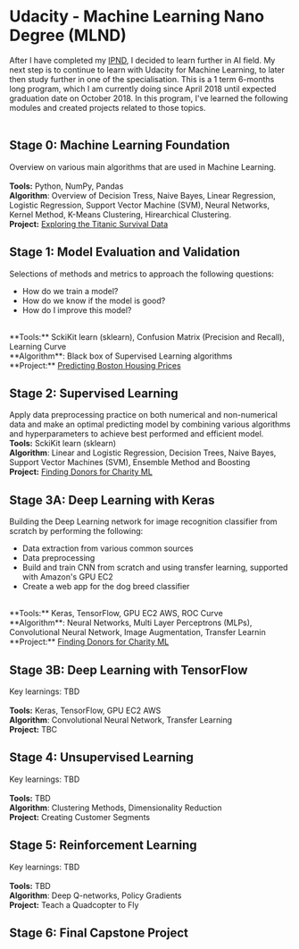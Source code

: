 # Udacity - Machine Learning Nano Degree (MLND)

After I have completed my <a href="https://github.com/Flosisi/udacity-ipnd">IPND</a>, I decided to learn further in AI field.
My next step is to continue to learn with Udacity for Machine Learning, to later then study further in one of the specialisation.
This is a 1 term 6-months long program, which I am currently doing since April 2018 until expected graduation date on October 2018.
In this program, I've learned the following modules and created projects related to those topics.
<br>
<br>

## Stage 0: Machine Learning Foundation
Overview on various main algorithms that are used in Machine Learning.<br>
<br>
**Tools:** Python, NumPy, Pandas<br>
**Algorithm**: Overview of Decision Tress, Naive Bayes, Linear Regression, Logistic Regression, Support Vector Machine (SVM), Neural Networks, Kernel Method, K-Means Clustering, Hirearchical Clustering.<br>
**Project:** <a href="https://github.com/Flosisi/udacity-mlnd/tree/master/P1%20MLND%20-%20titanic_survival_exploration">Exploring the Titanic Survival Data</a>
<br>

## Stage 1: Model Evaluation and Validation
Selections of methods and metrics to approach the following questions: 
- How do we train a model?
- How do we know if the model is good?
- How do I improve this model?
<br>
**Tools:** SckiKit learn (sklearn), Confusion Matrix (Precision and Recall), Learning Curve<br>
**Algorithm**: Black box of Supervised Learning algorithms<br>
**Project:** <a href="https://github.com/Flosisi/udacity-mlnd/tree/master/P2%20MLND%20-%20predicting_boston_housing_price">Predicting Boston Housing Prices</a>
<br>
  
## Stage 2: Supervised Learning
Apply data preprocessing practice on both numerical and non-numerical data and make an optimal predicting model by combining various algorithms and hyperparameters to achieve best performed and efficient model. 
<br>
**Tools:** SckiKit learn (sklearn)<br>
**Algorithm**: Linear and Logistic Regression, Decision Trees, Naive Bayes, Support Vector Machines (SVM), Ensemble Method and Boosting<br>
**Project:** <a href="https://github.com/Flosisi/udacity-mlnd/tree/master/P3%20MLND%20-%20finding_donors_for_charityML">Finding Donors for Charity ML</a>
<br>

## Stage 3A: Deep Learning with Keras
Building the Deep Learning network for image recognition classifier from scratch by performing the following:
- Data extraction from various common sources
- Data preprocessing
- Build and train CNN from scratch and using transfer learning, supported with Amazon's GPU EC2
- Create a web app for the dog breed classifier
<br>
**Tools:** Keras, TensorFlow, GPU EC2 AWS, ROC Curve<br>
**Algorithm**: Neural Networks, Multi Layer Perceptrons (MLPs), Convolutional Neural Network, Image Augmentation, Transfer Learnin<br>
**Project:** <a href="https://github.com/Flosisi/udacity-mlnd/tree/master/P3%20MLND%20-%20finding_donors_for_charityML">Finding Donors for Charity ML</a>
<br>

## Stage 3B: Deep Learning with TensorFlow
Key learnings: TBD<br>
<br>
**Tools:** Keras, TensorFlow, GPU EC2 AWS<br>
**Algorithm**: Convolutional Neural Network, Transfer Learning<br>
**Project:** TBC
<br>

## Stage 4: Unsupervised Learning
Key learnings: TBD<br>
<br>
**Tools:** TBD<br>
**Algorithm**: Clustering Methods, Dimensionality Reduction<br>
**Project:** Creating Customer Segments
<br>

## Stage 5: Reinforcement Learning
Key learnings: TBD<br>
<br>
**Tools:** TBD<br>
**Algorithm**: Deep Q-networks, Policy Gradients<br>
**Project:** Teach a Quadcopter to Fly
<br>

## Stage 6: Final Capstone Project
